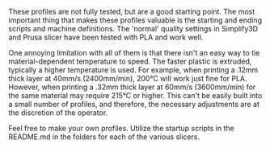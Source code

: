 These profiles are not fully tested, but are a good starting point. The most important thing that makes these profiles valuable is the starting and ending scripts and machine definitions. The 'normal' quality settings in Simplify3D and Prusa slicer have been tested with PLA and work well.

One annoying limitation with all of them is that there isn't an easy way to tie material-dependent temperature to speed. The faster plastic is extruded, typically a higher temperature is used. For example, when printing a .12mm thick layer at 40mm/s (2400mm/min), 200°C will work just fine for PLA. However, when printing a .32mm thick layer at 60mm/s (3600mm/min) for the same material may require 215°C or higher. This can't be easily built into a small number of profiles, and therefore, the necessary adjustments are at the discretion of the operator.

Feel free to make your own profiles. Utilize the startup scripts in the README.md in the folders for each of the various slicers.
